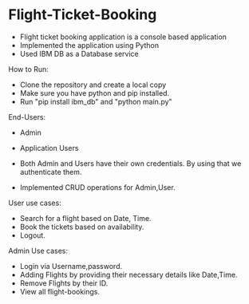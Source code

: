 # Flight-Ticket-Booking

  -  Flight ticket booking application is a console based application
  - Implemented the application using Python
  - Used IBM DB as a Database service


How to Run:
 - Clone the repository and create a local copy
 - Make sure you have python and pip installed.
 - Run "pip install ibm_db" and "python main.py"

End-Users:
  - Admin
  - Application Users

  - Both Admin and Users have their own credentials. By using that we authenticate them.
  - Implemented CRUD operations for Admin,User.

User use cases:
  - Search for a flight based on Date, Time.
  - Book the tickets based on availability.
  - Logout.

Admin Use cases:
  - Login via Username,password.
  - Adding Flights by providing their necessary details like Date,Time.
  - Remove Flights by their ID.
  - View all flight-bookings.

